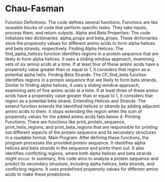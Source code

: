 # Chau-Fasman

Function Definitions:
The code defines several functions. Functions are like reusable blocks of code that perform specific tasks. They take inputs, process them, and return outputs.
Alpha and Beta Properties:
The code initializes two dictionaries: alpha_props and beta_props. These dictionaries store the propensity values for different amino acids to form alpha helices and beta strands, respectively.
Finding Alpha Helices:
The find_alpha_helices function identifies regions in a protein sequence that are likely to form alpha helices. It uses a sliding window approach, examining sets of six amino acids at a time. If at least four of these amino acids have a propensity value greater than or equal to 1, it considers that region as a potential alpha helix.
Finding Beta Strands:
The CF_find_beta function identifies regions in a protein sequence that are likely to form beta strands. Similar to finding alpha helices, it uses a sliding window approach, examining sets of five amino acids at a time. If at least three of these amino acids have a propensity value greater than or equal to 1, it considers that region as a potential beta strand.
Extending Helices and Strands:
The extend function extends the identified helices or strands by adding adjacent amino acids to them. It stops extending the region when the sum of propensity values for the added amino acids falls below 4.
Printing Functions:
There are functions like print_protein_sequence, print_helix_regions, and print_beta_regions that are responsible for printing out different aspects of the protein sequence and its secondary structures in a readable format.
Main Program:
After defining these functions, the program processes the provided protein sequence. It identifies alpha helices and beta strands in the sequence and prints them out. It also identifies conflicting regions, where both alpha helices and beta strands might occur.
In summary, this code aims to analyze a protein sequence and predict its secondary structure, including alpha helices, beta strands, and conflicting regions. It uses predefined propensity values for different amino acids to make these predictions.

